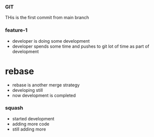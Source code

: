 ### GIT
THis is the first commit from main branch


### feature-1
* developer is doing some development
* developer spends some time and pushes to git lot of time as part of development

# rebase
* rebase is another merge strategy
* developing still
* now development is completed

### squash
* started development
* adding more code
* still adding more
